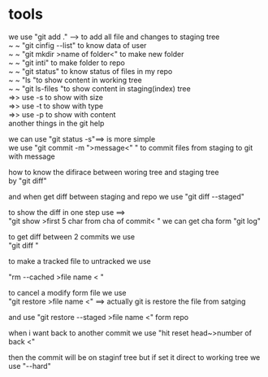 # tools 

we use "git add ." --> to add all file and changes to staging tree <br> 
~   ~  "git cinfig --list" to know data of user <br>
~   ~  "git mkdir >name of folder<" to make new folder <br>
~   ~  "git inti" to make folder to repo<br>
~   ~  "git status" to know status of files in my repo<br>
~   ~  "ls "to show content in working tree   <br>
~   ~  "git ls-files "to show content in staging(index) tree   <br>
        =>> use -s to show with size <br>
        =>> use -t to show with type <br>
        =>> use -p to show with content <br>
        another things in the git help <br>

we can use "git status -s"==> is more simple<br>
we use "git commit -m ">message<" " to commit files from staging to git with message <br>

how to know the difirace between woring tree and staging tree  <br>
by "git diff"<br>

and when get diff between staging and repo
we use "git diff --staged"

to show the diff in one step use ==> <br>
"git show >first 5 char from cha of commit< " we can get cha form "git log" <br>

to get diff between 2 commits we use <br>
"git diff  "<br>

to make a tracked file to untracked we use  <br>

"rm --cached >file name < "<br>

to cancel a modify form file we use <br>
"git restore >file name <" ==> actually git is restore the file from satging<br>

and use "git restore --staged >file name <" form repo <br>

when i want back to another commit we use "hit reset head~>number of back <"<br>

then the commit will be on staginf tree but if set it direct to working tree 
we use  "--hard" 

